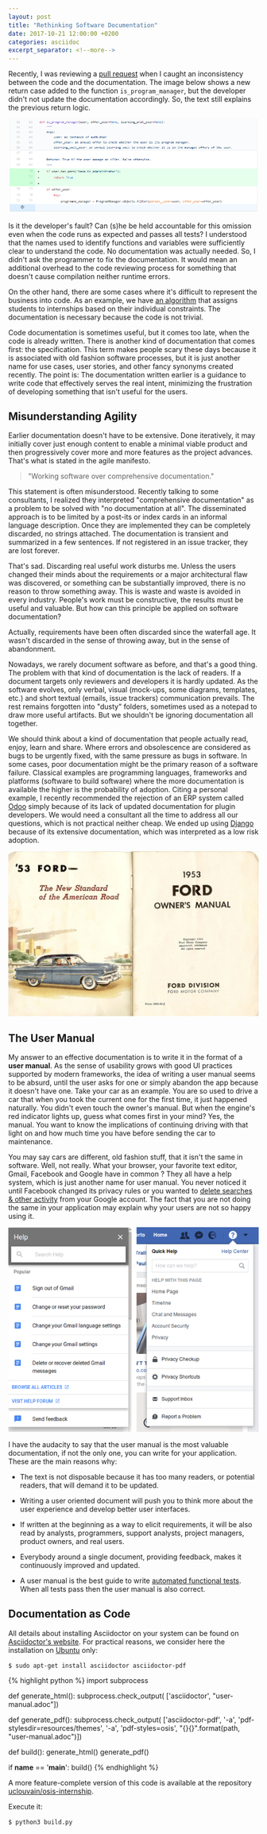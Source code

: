 ```yaml
---
layout: post
title: "Rethinking Software Documentation"
date: 2017-10-21 12:00:00 +0200
categories: asciidoc
excerpt_separator: <!--more-->
---
```


Recently, I was reviewing a [pull request][pull-request] when I caught an
inconsistency between the code and the documentation. The image below shows a
new return case added to the function `is_program_manager`, but the developer
didn't not update the documentation accordingly. So, the text still explains the
previous return logic.

![Flagrant of outdated code documentation](/images/posts/code_documentation.png)

<!--more-->

Is it the developer's fault? Can (s)he be held accountable for this omission
even when the code runs as expected and passes all tests? I understood that the
names used to identify functions and variables were sufficiently clear to
understand the code. No documentation was actually needed. So, I didn't ask the
programmer to fix the documentation. It would mean an additional overhead to the
code reviewing process for something that doesn't cause compilation neither
runtime errors.

On the other hand, there are some cases where it's difficult to represent the
business into code. As an example, we have [an algorithm][documenting-complexity]
that assigns students to internships based on their individual constraints. The
documentation is necessary because the code is not trivial.

Code documentation is sometimes useful, but it comes too late, when the code is
already written. There is another kind of documentation that comes first: the
specification. This term makes people scary these days because it is associated
with old fashion software processes, but it is just another name for use cases,
user stories, and other fancy synonyms created recently. The point is: The
documentation written earlier is a guidance to write code that effectively
serves the real intent, minimizing the frustration of developing something that
isn't useful for the users.

## Misunderstanding Agility

Earlier documentation doesn't have to be extensive. Done iteratively, it may
initially cover just enough content to enable a minimal viable product and then
progressively cover more and more features as the project advances. That's what
is stated in the agile manifesto.

> "Working software over comprehensive documentation."

This statement is often misunderstood. Recently talking to some consultants, I
realized they interpreted "comprehensive documentation" as a problem to be
solved with "no documentation at all". The disseminated approach is to be
limited by a post-its or index cards in an informal language description. Once
they are implemented they can be completely discarded, no strings attached. The
documentation is transient and summarized in a few sentences. If not registered
in an issue tracker, they are lost forever.

That's sad. Discarding real useful work disturbs me. Unless the users changed
their minds about the requirements or a major architectural flaw was discovered,
or something can be substantially improved, there is no reason to throw
something away. This is waste and waste is avoided in every industry. People's
work must be constructive, the results must be useful and valuable. But how can
this principle be applied on software documentation?

Actually, requirements have been often discarded since the waterfall age. It
wasn't discarded in the sense of throwing away, but in the sense of abandonment.

Nowadays, we rarely document software as before, and that's a good thing. The
problem with that kind of documentation is the lack of readers. If a document
targets only reviewers and developers it is hardly updated. As the software
evolves, only verbal, visual (mock-ups, some diagrams, templates, etc.) and
short textual (emails, issue trackers) communication prevails. The rest remains
forgotten into "dusty" folders, sometimes used as a notepad to draw more useful
artifacts. But we shouldn't be ignoring documentation all together.

We should think about a kind of documentation that people actually read, enjoy,
learn and share. Where errors and obsolescence are considered as bugs to be
urgently fixed, with the same pressure as bugs in software. In some cases,
poor documentation might be the primary reason of a software failure. Classical
examples are programming languages, frameworks and platforms (software to build
software) where the more documentation is available the higher is the
probability of adoption. Citing a personal example, I recently recommended the
rejection of an ERP system called [Odoo] simply because of its lack of updated
documentation for plugin developers. We would need a consultant all the time to
address all our questions, which is not practical neither cheap. We ended up
using [Django] because of its extensive documentation, which was interpreted as
a low risk adoption.

![Car owner manual](/images/posts/car-owner-manual.jpg)

## The User Manual

My answer to an effective documentation is to write it in the format of a **user
manual**. As the sense of usability grows with good UI practices supported by
modern frameworks, the idea of writing a user manual seems to be absurd, until
the user asks for one or simply abandon the app because it doesn't have one.
Take your car as an example. You are so used to drive a car that when you took
the current one for the first time, it just happened naturally. You didn't even
touch the owner's manual. But when the engine's red indicator lights up, guess
what comes first in your mind? Yes, the manual. You want to know the
implications of continuing driving with that light on and how much time you have
before sending the car to maintenance.

You may say cars are different, old fashion stuff, that it isn't the same in
software. Well, not really. What your browser, your favorite text editor, Gmail,
Facebook and Google have in common ? They all have a help system, which is just
another name for user manual. You never noticed it until Facebook changed its
privacy rules or you wanted to [delete searches & other activity][google-help]
from your Google account. The fact that you are not doing the same in your
application may explain why your users are not so happy using it.

![Gmail and Facebook help systems](/images/posts/help-gmail-facebook.png)

I have the audacity to say that the user manual is the most valuable
documentation, if not the only one, you can write for your application. These
are the main reasons why:

* The text is not disposable because it has too many readers, or potential
  readers, that will demand it to be updated.

* Writing a user oriented document will push you to think more about the user
  experience and develop better user interfaces.

* If written at the beginning as a way to elicit requirements, it will be also
  read by analysts, programmers, support analysts, project managers, product
  owners, and real users.

* Everybody around a single document, providing feedback, makes it continuously
  improved and updated.

* A user manual is the best guide to write [automated functional tests][selenium].
  When all tests pass then the user manual is also correct.

## Documentation as Code

All details about installing Asciidoctor on your system can be found on
[Asciidoctor's website][asciidoctor]. For practical reasons, we consider here
the installation on [Ubuntu] only:

    $ sudo apt-get install asciidoctor asciidoctor-pdf

{% highlight python %}
import subprocess

def generate_html():
    subprocess.check_output(
           ['asciidoctor', "user-manual.adoc"])

def generate_pdf():
    subprocess.check_output(
           ['asciidoctor-pdf',
            '-a', 'pdf-stylesdir=resources/themes',
            '-a', 'pdf-styles=osis', "{}{}".format(path, "user-manual.adoc")])

def build():
    generate_html()
    generate_pdf()

if __name__ == '__main__':
    build()
{% endhighlight %}

A more feature-complete version of this code is available at the repository
[uclouvain/osis-internship][doc-build].

Execute it:

    $ python3 build.py

[asciidoctor]: http://asciidoctor.org/docs/install-toolchain/
[Django]: https://www.djangoproject.com
[doc-build]: https://github.com/uclouvain/osis-internship/blob/master/docs/build.py
[documenting-complexity]: https://github.com/uclouvain/osis/blob/13f0ec5d7002aa8c33e922a121011ea51b066f59/internship/utils/student_assignment/solver.py#L89
[google-help]: https://support.google.com/websearch/answer/465?hl=en-BE&ref_topic=3378866
[Odoo]: https://www.odoo.com
[pull-request]: https://github.com/uclouvain/osis/pull/2656/files
[selenium]: http://www.seleniumhq.org
[Ubuntu]: https://www.ubuntu.com

